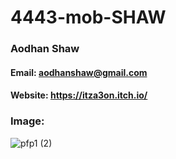# 4443-mob-SHAW
### Aodhan Shaw
#### Email: aodhanshaw@gmail.com
#### Website: https://itza3on.itch.io/
### Image:
![pfp1 (2)](https://user-images.githubusercontent.com/35848877/131001771-f1fd0c7d-4334-47de-93ab-3fd09bba2d5c.jpg)

